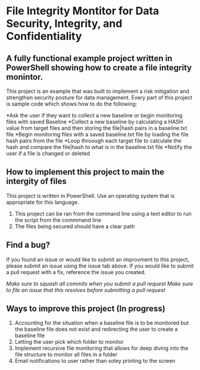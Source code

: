# File Integrity Montitor for Data Security, Integrity, and Confidentiality

## A fully functional example project written in PowerShell showing how to create a file integrity monintor.

This project is an example that was built to implement a risk mitigation and strengthen security posture for data management. Every part of this project is sample code which shows how to do the following:

*Ask the user if they want to collect a new baseline or begin monitoring files with saved Baseline
*Collect a new baseline by calculating a HASH value from target files and then storing the file|hash pairs in a baseline.txt file
*Begin monitoring files with a saved baseline.txt file by loading the file hash pairs from the file
*Loop throough each target file to calculate the hash and compare the file|hash to what is in the baseline.txt file
*Notify the user if a file is changed or deleted

## How to implement this project to main the intergity of files

This project is written in PowerShell. Use an operating system that is appropriate for this language.

1. This project can be ran from the command line using a text editor to run the script from the commmand line
2. The files being secured should have a clear path

## Find a bug?

If you found an issue or would like to submit an improvment to this project, please submit an issue using the issue tab above. If you would like to submit a pull request with a fix, reference the issue you created.

*Make sure to squash all commits when you submit a pull request*
*Make sure to file an issue that this resolves before submitting a pull request*

## Ways to improve this project (In progress)
1. Accounting for the situation when a baseline file is to be monitored but the baseline file does not exist and redirecting the user to create a baseline file
2. Letting the user pick which folder to monitor
3. Implement recursive file monitoring that allows for deep diving into the file structure to monitor all files in a folder
4. Email notifications to user rather than soley printing to the screen
